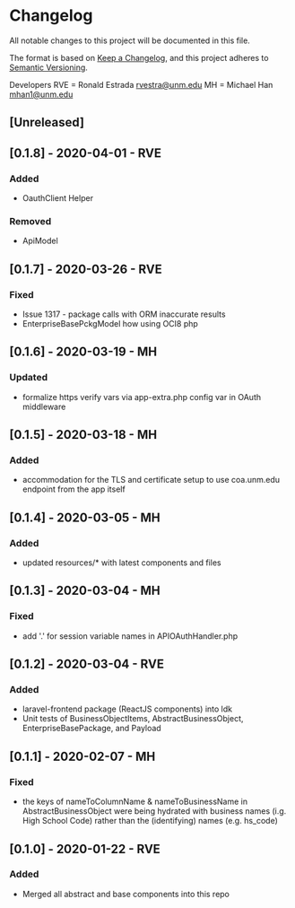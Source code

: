 # Changelog
All notable changes to this project will be documented in this file.

The format is based on [Keep a Changelog](https://keepachangelog.com/en/1.0.0/),
and this project adheres to [Semantic Versioning](https://semver.org/spec/v2.0.0.html).

Developers
RVE = Ronald Estrada <rvestra@unm.edu>
MH = Michael Han <mhan1@unm.edu>

## [Unreleased]

## [0.1.8] - 2020-04-01 - RVE
### Added
- OauthClient Helper
### Removed
- ApiModel


## [0.1.7] - 2020-03-26 - RVE
### Fixed
- Issue 1317 - package calls with ORM inaccurate results
- EnterpriseBasePckgModel how using OCI8 php

## [0.1.6] - 2020-03-19 - MH
### Updated
- formalize https verify vars via app-extra.php config var in OAuth middleware

## [0.1.5] - 2020-03-18 - MH
### Added
- accommodation for the TLS and certificate setup to use coa.unm.edu endpoint from the app itself

## [0.1.4] - 2020-03-05 - MH
### Added
- updated resources/* with latest components and files

## [0.1.3] - 2020-03-04 - MH
### Fixed
- add '.' for session variable names in APIOAuthHandler.php

## [0.1.2] - 2020-03-04 - RVE
### Added
- laravel-frontend package (ReactJS components) into ldk
- Unit tests of BusinessObjectItems, AbstractBusinessObject, EnterpriseBasePackage, and Payload

## [0.1.1] - 2020-02-07 - MH
### Fixed
- the keys of nameToColumnName & nameToBusinessName in AbstractBusinessObject were being hydrated with business names (i.g. High School Code) rather than the (identifying) names (e.g. hs_code)

## [0.1.0] - 2020-01-22 - RVE
### Added
- Merged all abstract and base components into this repo
